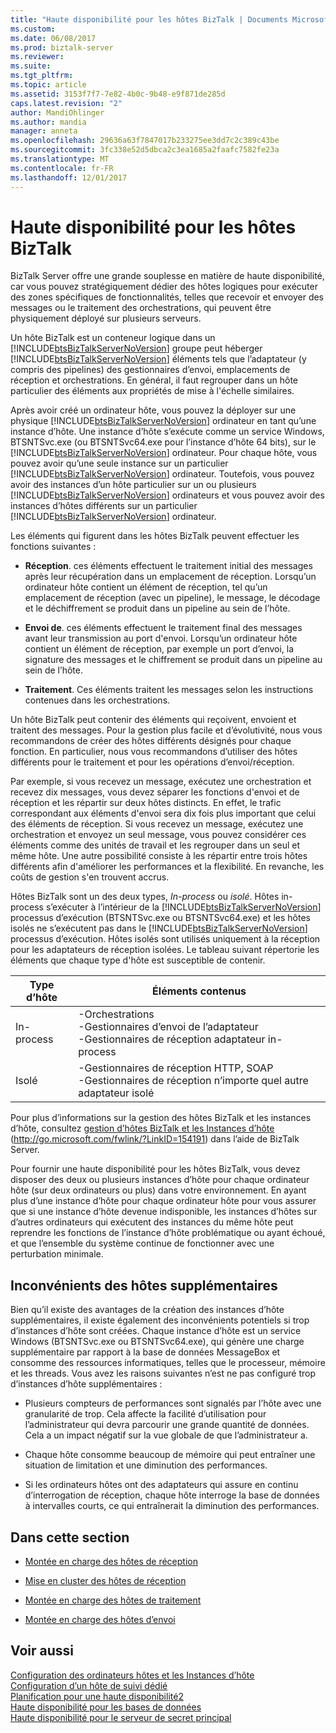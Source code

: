 ```yaml
---
title: "Haute disponibilité pour les hôtes BizTalk | Documents Microsoft"
ms.custom: 
ms.date: 06/08/2017
ms.prod: biztalk-server
ms.reviewer: 
ms.suite: 
ms.tgt_pltfrm: 
ms.topic: article
ms.assetid: 3153f7f7-7e82-4b0c-9b48-e9f871de285d
caps.latest.revision: "2"
author: MandiOhlinger
ms.author: mandia
manager: anneta
ms.openlocfilehash: 29636a63f7847017b233275ee3dd7c2c389c43be
ms.sourcegitcommit: 3fc338e52d5dbca2c3ea1685a2faafc7582fe23a
ms.translationtype: MT
ms.contentlocale: fr-FR
ms.lasthandoff: 12/01/2017
---
```

# <a name="high-availability-for-biztalk-hosts"></a>Haute disponibilité pour les hôtes BizTalk
BizTalk Server offre une grande souplesse en matière de haute disponibilité, car vous pouvez stratégiquement dédier des hôtes logiques pour exécuter des zones spécifiques de fonctionnalités, telles que recevoir et envoyer des messages ou le traitement des orchestrations, qui peuvent être physiquement déployé sur plusieurs serveurs.  
  
 Un hôte BizTalk est un conteneur logique dans un [!INCLUDE[btsBizTalkServerNoVersion](../includes/btsbiztalkservernoversion-md.md)] groupe peut héberger [!INCLUDE[btsBizTalkServerNoVersion](../includes/btsbiztalkservernoversion-md.md)] éléments tels que l’adaptateur (y compris des pipelines) des gestionnaires d’envoi, emplacements de réception et orchestrations. En général, il faut regrouper dans un hôte particulier des éléments aux propriétés de mise à l'échelle similaires.  
  
 Après avoir créé un ordinateur hôte, vous pouvez la déployer sur une physique [!INCLUDE[btsBizTalkServerNoVersion](../includes/btsbiztalkservernoversion-md.md)] ordinateur en tant qu’une instance d’hôte. Une instance d’hôte s’exécute comme un service Windows, BTSNTSvc.exe (ou BTSNTSvc64.exe pour l’instance d’hôte 64 bits), sur le [!INCLUDE[btsBizTalkServerNoVersion](../includes/btsbiztalkservernoversion-md.md)] ordinateur. Pour chaque hôte, vous pouvez avoir qu’une seule instance sur un particulier [!INCLUDE[btsBizTalkServerNoVersion](../includes/btsbiztalkservernoversion-md.md)] ordinateur. Toutefois, vous pouvez avoir des instances d’un hôte particulier sur un ou plusieurs [!INCLUDE[btsBizTalkServerNoVersion](../includes/btsbiztalkservernoversion-md.md)] ordinateurs et vous pouvez avoir des instances d’hôtes différents sur un particulier [!INCLUDE[btsBizTalkServerNoVersion](../includes/btsbiztalkservernoversion-md.md)] ordinateur.  
  
 Les éléments qui figurent dans les hôtes BizTalk peuvent effectuer les fonctions suivantes :  
  
-   **Réception**. ces éléments effectuent le traitement initial des messages après leur récupération dans un emplacement de réception. Lorsqu’un ordinateur hôte contient un élément de réception, tel qu’un emplacement de réception (avec un pipeline), le message, le décodage et le déchiffrement se produit dans un pipeline au sein de l’hôte.  
  
-   **Envoi de**. ces éléments effectuent le traitement final des messages avant leur transmission au port d'envoi. Lorsqu’un ordinateur hôte contient un élément de réception, par exemple un port d’envoi, la signature des messages et le chiffrement se produit dans un pipeline au sein de l’hôte.  
  
-   **Traitement**. Ces éléments traitent les messages selon les instructions contenues dans les orchestrations.  
  
 Un hôte BizTalk peut contenir des éléments qui reçoivent, envoient et traitent des messages. Pour la gestion plus facile et d’évolutivité, nous vous recommandons de créer des hôtes différents désignés pour chaque fonction. En particulier, nous vous recommandons d’utiliser des hôtes différents pour le traitement et pour les opérations d’envoi/réception.  
  
 Par exemple, si vous recevez un message, exécutez une orchestration et recevez dix messages, vous devez séparer les fonctions d'envoi et de réception et les répartir sur deux hôtes distincts. En effet, le trafic correspondant aux éléments d'envoi sera dix fois plus important que celui des éléments de réception. Si vous recevez un message, exécutez une orchestration et envoyez un seul message, vous pouvez considérer ces éléments comme des unités de travail et les regrouper dans un seul et même hôte. Une autre possibilité consiste à les répartir entre trois hôtes différents afin d'améliorer les performances et la flexibilité. En revanche, les coûts de gestion s'en trouvent accrus.  
  
 Hôtes BizTalk sont un des deux types, *In-process* ou *isolé*. Hôtes in-process s’exécuter à l’intérieur de la [!INCLUDE[btsBizTalkServerNoVersion](../includes/btsbiztalkservernoversion-md.md)] processus d’exécution (BTSNTSvc.exe ou BTSNTSvc64.exe) et les hôtes isolés ne s’exécutent pas dans le [!INCLUDE[btsBizTalkServerNoVersion](../includes/btsbiztalkservernoversion-md.md)] processus d’exécution. Hôtes isolés sont utilisés uniquement à la réception pour les adaptateurs de réception isolées. Le tableau suivant répertorie les éléments que chaque type d'hôte est susceptible de contenir.  
  
|Type d’hôte|Éléments contenus|  
|---------------|---------------------------|  
|In-process|-Orchestrations<br />-Gestionnaires d’envoi de l’adaptateur<br />-Gestionnaires de réception adaptateur in-process|  
|Isolé|-Gestionnaires de réception HTTP, SOAP<br />-Gestionnaires de réception n’importe quel autre adaptateur isolé|  
  
 Pour plus d’informations sur la gestion des hôtes BizTalk et les instances d’hôte, consultez [gestion d’hôtes BizTalk et les Instances d’hôte](http://go.microsoft.com/fwlink/?LinkID=154191) (http://go.microsoft.com/fwlink/?LinkID=154191) dans l’aide de BizTalk Server.  
  
 Pour fournir une haute disponibilité pour les hôtes BizTalk, vous devez disposer des deux ou plusieurs instances d’hôte pour chaque ordinateur hôte (sur deux ordinateurs ou plus) dans votre environnement. En ayant plus d’une instance d’hôte pour chaque ordinateur hôte pour vous assurer que si une instance d’hôte devenue indisponible, les instances d’hôtes sur d’autres ordinateurs qui exécutent des instances du même hôte peut reprendre les fonctions de l’instance d’hôte problématique ou ayant échoué, et que l’ensemble du système continue de fonctionner avec une perturbation minimale.  
  
## <a name="disadvantages-of-additional-hosts"></a>Inconvénients des hôtes supplémentaires  
 Bien qu’il existe des avantages de la création des instances d’hôte supplémentaires, il existe également des inconvénients potentiels si trop d’instances d’hôte sont créées. Chaque instance d’hôte est un service Windows (BTSNTSvc.exe ou BTSNTSvc64.exe), qui génère une charge supplémentaire par rapport à la base de données MessageBox et consomme des ressources informatiques, telles que le processeur, mémoire et les threads. Vous avez les raisons suivantes n’est ne pas configuré trop d’instances d’hôte supplémentaires :  
  
-   Plusieurs compteurs de performances sont signalés par l’hôte avec une granularité de trop. Cela affecte la facilité d’utilisation pour l’administrateur qui devra parcourir une grande quantité de données. Cela a un impact négatif sur la vue globale de que l’administrateur a.  
  
-   Chaque hôte consomme beaucoup de mémoire qui peut entraîner une situation de limitation et une diminution des performances.  
  
-   Si les ordinateurs hôtes ont des adaptateurs qui assure en continu d’interrogation de réception, chaque hôte interroge la base de données à intervalles courts, ce qui entraînerait la diminution des performances.  
  
## <a name="in-this-section"></a>Dans cette section  
  
-   [Montée en charge des hôtes de réception](../technical-guides/scaling-out-receiving-hosts.md)  
  
-   [Mise en cluster des hôtes de réception](../technical-guides/clustering-receiving-hosts.md)  
  
-   [Montée en charge des hôtes de traitement](../technical-guides/scaling-out-processing-hosts.md)  
  
-   [Montée en charge des hôtes d’envoi](../technical-guides/scaling-out-sending-hosts.md)  
  
## <a name="see-also"></a>Voir aussi  
 [Configuration des ordinateurs hôtes et les Instances d’hôte](../technical-guides/configuring-hosts-and-host-instances.md)   
 [Configuration d’un hôte de suivi dédié](../technical-guides/configuring-a-dedicated-tracking-host.md)   
 [Planification pour une haute disponibilité2](../technical-guides/planning-for-high-availability2.md)   
 [Haute disponibilité pour les bases de données](../technical-guides/high-availability-for-databases.md)   
 [Haute disponibilité pour le serveur de secret principal](../technical-guides/high-availability-for-the-master-secret-server.md)
